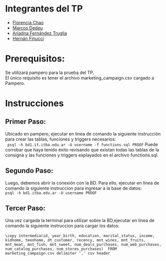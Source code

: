 # Integrantes del TP
- [Florencia Chao](https://github.com/florchao)
- [Marcos Dedeu](https://github.com/mdedeu) 
- [Ariadna Fernández Truglia](https://github.com/arfernandez2000)
- [Hernán Finucci](https://github.com/hfinucci)


# Prerequisitos:
Se utilizará pampero para la prueba del TP. <br/>
El único requisito es tener el archivo marketing_campaign.csv cargado a Pampero.<br/>

# Instrucciones
## Primer Paso:

Ubicado en pampero, ejecutar en linea de comando la siguiente instrucción para crear las tablas, funciones y triggers necesarios:<br/>
	 ``` psql -h bd1.it.itba.edu.ar -U username -f functions.sql PROOF```
Puede corrobar que haya tenido éxito revisando que existan todas las tablas de la consigna y las funciones y triggers explayados en el archivo functions.sql.<br/>

## Segundo Paso:
Luego, debemos abrir la conexión con la BD. Para ello, ejecutar en línea de comando la siguiente instruccion para ingresar a la base de datos:<br/>
	 ```psql -h bd1.itba.edu.ar -U username PROOF```

## Tercer Paso:
 Una vez cargada la terminal para utilizar sobre la BD,ejecutar en linea de comando la siguiente instruccion para cargar los datos:<br/><br/>
 	```\copy intermedia(id, year_birth, education, marital_status, income, kidhome, teenhome, dt_customer, recency, mnt_wines, mnt_fruits, mnt_meat, mnt_fish, mnt_sweet, num_deals_purchases, num_web_purchases, num_catalog_purchases, num_stores_purchases)  FROM marketing_campaign.csv delimiter ',' csv header ``` 
